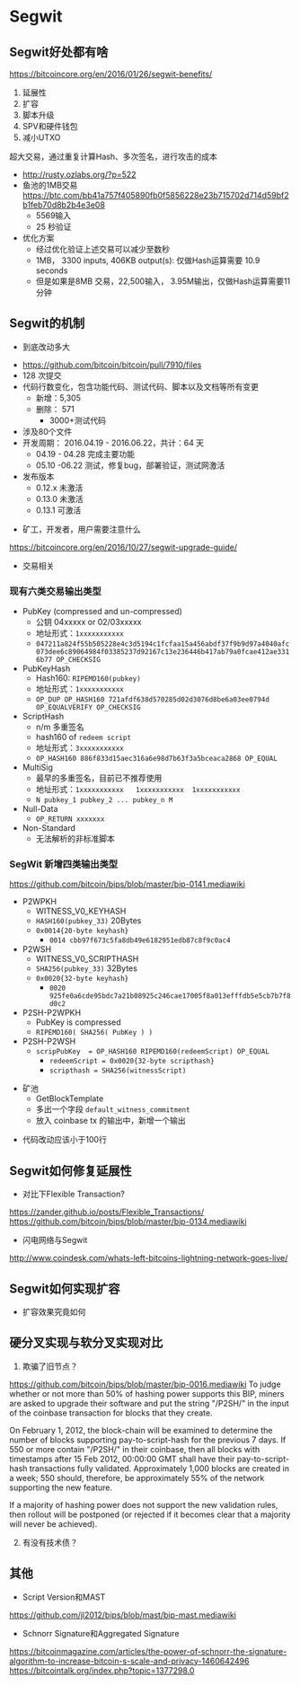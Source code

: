 # Segwit

## Segwit好处都有啥

https://bitcoincore.org/en/2016/01/26/segwit-benefits/

1. 延展性
2. 扩容
3. 脚本升级
4. SPV和硬件钱包
5. 减小UTXO

超大交易，通过重复计算Hash、多次签名，进行攻击的成本

- http://rusty.ozlabs.org/?p=522
- 鱼池的1MB交易 https://btc.com/bb41a757f405890fb0f5856228e23b715702d714d59bf2b1feb70d8b2b4e3e08
  - 5569输入
  - 25 秒验证
- 优化方案
  - 经过优化验证上述交易可以减少至数秒
  - 1MB， 3300 inputs, 406KB  output(s):  仅做Hash运算需要 10.9 seconds
  - 但是如果是8MB 交易，22,500输入， 3.95M输出，仅做Hash运算需要11分钟

## Segwit的机制
* 到底改动多大

- https://github.com/bitcoin/bitcoin/pull/7910/files
- 128 次提交
- 代码行数变化，包含功能代码、测试代码、脚本以及文档等所有变更
  - 新增：5,305
  - 删除：   571
    - 3000+测试代码
- 涉及80个文件
- 开发周期： 2016.04.19 - 2016.06.22，共计：64 天
  - 04.19 - 04.28 完成主要功能
  - 05.10 -06.22 测试，修复bug，部署验证，测试网激活
- 发布版本
  - 0.12.x 未激活
  - 0.13.0 未激活
  - 0.13.1 可激活


* 矿工，开发者，用户需要注意什么

https://bitcoincore.org/en/2016/10/27/segwit-upgrade-guide/

* 交易相关

### 现有六类交易输出类型

- PubKey (compressed and un-compressed) 
  - 公钥 04xxxxx or 02/03xxxxx
  - 地址形式：`1xxxxxxxxxxx`
  - `047211a824f55b505228e4c3d5194c1fcfaa15a456abdf37f9b9d97a4040afc073dee6c89064984f03385237d92167c13e236446b417ab79a0fcae412ae3316b77 OP_CHECKSIG`
- PubKeyHash
  - Hash160: `RIPEMD160(pubkey)`
  - 地址形式：`1xxxxxxxxxxx`
  - `OP_DUP OP_HASH160 721afdf638d570285d02d3076d8be6a03ee0794d OP_EQUALVERIFY OP_CHECKSIG`
- ScriptHash
  - n/m 多重签名
  - hash160 of `redeem script`
  - 地址形式：`3xxxxxxxxxxx`
  - `OP_HASH160 886f833d15aec316a6e98d7b63f3a5bceaca2868 OP_EQUAL`
- MultiSig
  - 最早的多重签名，目前已不推荐使用
  - 地址形式：`1xxxxxxxxxxx   1xxxxxxxxxxx  1xxxxxxxxxxx`
  - `N pubkey_1 pubkey_2 ... pubkey_n M`
- Null-Data
  - `OP_RETURN xxxxxxx`
- Non-Standard
  - 无法解析的非标准脚本


### SegWit 新增四类输出类型

https://github.com/bitcoin/bips/blob/master/bip-0141.mediawiki

- P2WPKH
  - WITNESS_V0_KEYHASH
  - `HASH160(pubkey_33)` 20Bytes
  - `0x0014{20-byte keyhash}`
    - `0014 cbb97f673c5fa8db49e6182951edb87c8f9c0ac4`
- P2WSH
  - WITNESS_V0_SCRIPTHASH
  - `SHA256(pubkey_33)` 32Bytes
  - `0x0020{32-byte keyhash}`
    - `0020 925fe0a6cde95bdc7a21b08925c246cae17005f8a013efffdb5e5cb7b7f8d0c2`
- P2SH-P2WPKH
  - PubKey is compressed
  - `RIPEMD160( SHA256( PubKey ) )`
- P2SH-P2WSH
  - `scripPubKey  = OP_HASH160 RIPEMD160(redeemScript) OP_EQUAL`
    - `redeemScript = 0x0020{32-byte scripthash}`
    - `scripthash = SHA256(witnessScript)`

* 矿池
  - GetBlockTemplate
  - 多出一个字段 `default_witness_commitment`
  - 放入 coinbase tx 的输出中，新增一个输出
- 代码改动应该小于100行

## Segwit如何修复延展性

* 对比下Flexible Transaction?

https://zander.github.io/posts/Flexible_Transactions/
https://github.com/bitcoin/bips/blob/master/bip-0134.mediawiki

* 闪电网络与Segwit

http://www.coindesk.com/whats-left-bitcoins-lightning-network-goes-live/


## Segwit如何实现扩容

* 扩容效果究竟如何

## 硬分叉实现与软分叉实现对比

1. 欺骗了旧节点？

https://github.com/bitcoin/bips/blob/master/bip-0016.mediawiki
To judge whether or not more than 50% of hashing power supports this BIP, miners are asked to upgrade their software and put the string "/P2SH/" in the input of the coinbase transaction for blocks that they create.

On February 1, 2012, the block-chain will be examined to determine the number of blocks supporting pay-to-script-hash for the previous 7 days. If 550 or more contain "/P2SH/" in their coinbase, then all blocks with timestamps after 15 Feb 2012, 00:00:00 GMT shall have their pay-to-script-hash transactions fully validated. Approximately 1,000 blocks are created in a week; 550 should, therefore, be approximately 55% of the network supporting the new feature.

If a majority of hashing power does not support the new validation rules, then rollout will be postponed (or rejected if it becomes clear that a majority will never be achieved).

2. 有没有技术债？

## 其他

* Script Version和MAST

https://github.com/jl2012/bips/blob/mast/bip-mast.mediawiki

* Schnorr Signature和Aggregated Signature

https://bitcoinmagazine.com/articles/the-power-of-schnorr-the-signature-algorithm-to-increase-bitcoin-s-scale-and-privacy-1460642496
https://bitcointalk.org/index.php?topic=1377298.0
